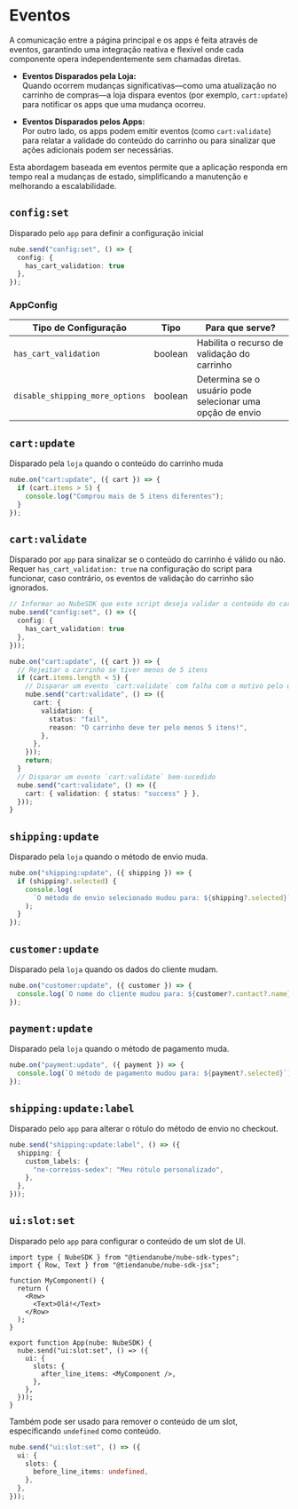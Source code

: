 # Eventos

A comunicação entre a página principal e os apps é feita através de eventos, garantindo uma integração reativa e flexível onde cada componente opera independentemente sem chamadas diretas.

- **Eventos Disparados pela Loja:**  
  Quando ocorrem mudanças significativas—como uma atualização no carrinho de compras—a loja dispara eventos (por exemplo, `cart:update`) para notificar os apps que uma mudança ocorreu.

- **Eventos Disparados pelos Apps:**  
  Por outro lado, os apps podem emitir eventos (como `cart:validate`) para relatar a validade do conteúdo do carrinho ou para sinalizar que ações adicionais podem ser necessárias.

Esta abordagem baseada em eventos permite que a aplicação responda em tempo real a mudanças de estado, simplificando a manutenção e melhorando a escalabilidade.

## `config:set`

Disparado pelo `app` para definir a configuração inicial

```typescript title="Example"
nube.send("config:set", () => {
  config: {
    has_cart_validation: true
  },
});
```

### AppConfig

| Tipo de Configuração           | Tipo    | Para que serve?                                           |
| ------------------------------ | ------- | --------------------------------------------------------- |
| `has_cart_validation`          | boolean | Habilita o recurso de validação do carrinho               |
| `disable_shipping_more_options`| boolean | Determina se o usuário pode selecionar uma opção de envio |

## `cart:update`

Disparado pela `loja` quando o conteúdo do carrinho muda

```typescript title="Example"
nube.on("cart:update", ({ cart }) => {
  if (cart.items > 5) {
    console.log("Comprou mais de 5 itens diferentes");
  }
});
```

## `cart:validate`

Disparado por `app` para sinalizar se o conteúdo do carrinho é válido ou não. Requer `has_cart_validation: true` na configuração do script para funcionar, caso contrário, os eventos de validação do carrinho são ignorados.

```typescript title="Example"
// Informar ao NubeSDK que este script deseja validar o conteúdo do carrinho
nube.send("config:set", () => ({
  config: {
    has_cart_validation: true
  },
}));

nube.on("cart:update", ({ cart }) => {
  // Rejeitar o carrinho se tiver menos de 5 itens
  if (cart.items.length < 5) {
    // Disparar um evento `cart:validate` com falha com o motivo pelo qual falhou na validação
    nube.send("cart:validate", () => ({
      cart: {
        validation: {
          status: "fail",
          reason: "O carrinho deve ter pelo menos 5 itens!",
        },
      },
    }));
    return;
  }
  // Disparar um evento `cart:validate` bem-sucedido
  nube.send("cart:validate", () => ({
    cart: { validation: { status: "success" } },
  }));
}
```

## `shipping:update`

Disparado pela `loja` quando o método de envio muda.

```typescript
nube.on("shipping:update", ({ shipping }) => {
  if (shipping?.selected) {
    console.log(
      `O método de envio selecionado mudou para: ${shipping?.selected}`
    );
  }
});
```

## `customer:update`

Disparado pela `loja` quando os dados do cliente mudam.

```typescript
nube.on("customer:update", ({ customer }) => {
  console.log(`O nome do cliente mudou para: ${customer?.contact?.name}`);
});
```

## `payment:update`

Disparado pela `loja` quando o método de pagamento muda.

```typescript
nube.on("payment:update", ({ payment }) => {
  console.log(`O método de pagamento mudou para: ${payment?.selected}`);
});
```

## `shipping:update:label`

Disparado pelo `app` para alterar o rótulo do método de envio no checkout.

```typescript
nube.send("shipping:update:label", () => ({
  shipping: {
    custom_labels: {
      "ne-correios-sedex": "Meu rótulo personalizado",
    },
  },
}));
```

## `ui:slot:set`

Disparado pelo `app` para configurar o conteúdo de um slot de UI.

```tsx
import type { NubeSDK } from "@tiendanube/nube-sdk-types";
import { Row, Text } from "@tiendanube/nube-sdk-jsx";

function MyComponent() {
  return (
    <Row>
      <Text>Olá!</Text>
    </Row>
  );
}

export function App(nube: NubeSDK) {
  nube.send("ui:slot:set", () => ({
    ui: {
      slots: {
        after_line_items: <MyComponent />,
      },
    },
  }));
}
```

Também pode ser usado para remover o conteúdo de um slot, especificando `undefined` como conteúdo.

```typescript title="Example"
nube.send("ui:slot:set", () => ({
  ui: {
    slots: {
      before_line_items: undefined,
    },
  },
}));
```
